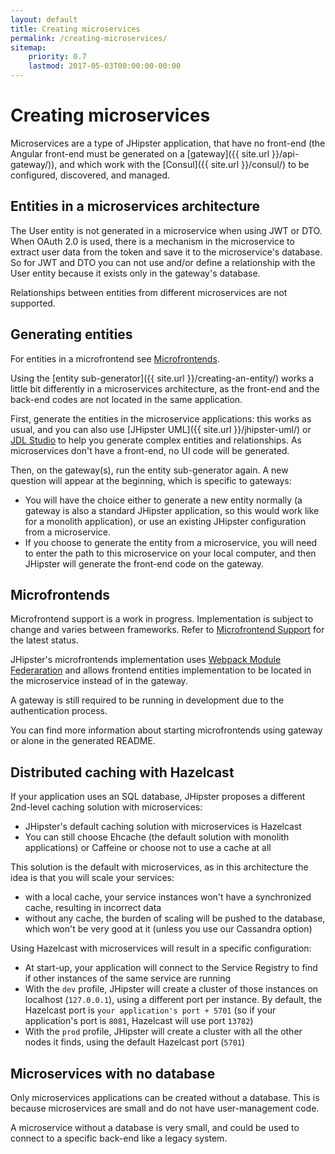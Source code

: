 ```yaml
---
layout: default
title: Creating microservices
permalink: /creating-microservices/
sitemap:
    priority: 0.7
    lastmod: 2017-05-03T00:00:00-00:00
---
```


# <i class="fa fa-bolt"></i> Creating microservices

Microservices are a type of JHipster application, that have no front-end (the Angular front-end must be generated on a [gateway]({{ site.url }}/api-gateway/)), and which work with the [Consul]({{ site.url }}/consul/) to be configured, discovered, and managed.

<h2 id="entities">Entities in a microservices architecture</h2>

The User entity is not generated in a microservice when using JWT or DTO. When OAuth 2.0 is used, there is a mechanism in the microservice to extract user data from the token and save it to the microservice's database. So for JWT and DTO you can not use and/or define a relationship with the User entity because it exists only in the gateway's database.

Relationships between entities from different microservices are not supported.

<h2 id="generating_entities">Generating entities</h2>

For entities in a microfrontend see [Microfrontends](#microfrontends).

Using the [entity sub-generator]({{ site.url }}/creating-an-entity/) works a little bit differently in a microservices architecture, as the front-end and the back-end codes are not located in the same application.

First, generate the entities in the microservice applications: this works as usual, and you can also use [JHipster UML]({{ site.url }}/jhipster-uml/) or [JDL Studio](https://start.jhipster.tech/jdl-studio/) to help you generate complex entities and relationships. As microservices don't have a front-end, no UI code will be generated.

Then, on the gateway(s), run the entity sub-generator again. A new question will appear at the beginning, which is specific to gateways:

- You will have the choice either to generate a new entity normally (a gateway is also a standard JHipster application, so this would work like for a monolith application), or use an existing JHipster configuration from a microservice.
- If you choose to generate the entity from a microservice, you will need to enter the path to this microservice on your local computer, and then JHipster will generate the front-end code on the gateway.

## Microfrontends

Microfrontend support is a work in progress. Implementation is subject to change and varies between frameworks. Refer to [Microfrontend Support](https://github.com/jhipster/generator-jhipster/issues/17031) for the latest status.

JHipster's microfrontends implementation uses [Webpack Module Federaration](https://webpack.js.org/concepts/module-federation/) and allows frontend entities implementation to be located in the microservice instead of in the gateway.

A gateway is still required to be running in development due to the authentication process.

You can find more information about starting microfrontends using gateway or alone in the generated README.

<h2 id="hazelcast">Distributed caching with Hazelcast</h2>

If your application uses an SQL database, JHipster proposes a different 2nd-level caching solution with microservices:

- JHipster's default caching solution with microservices is Hazelcast
- You can still choose Ehcache (the default solution with monolith applications) or Caffeine or choose not to use a cache at all

This solution is the default with microservices, as in this architecture the idea is that you will scale your services:

- with a local cache, your service instances won't have a synchronized cache, resulting in incorrect data
- without any cache, the burden of scaling will be pushed to the database, which won't be very good at it (unless you use our Cassandra option)

Using Hazelcast with microservices will result in a specific configuration:

- At start-up, your application will connect to the Service Registry to find if other instances of the same service are running
- With the `dev` profile, JHipster will create a cluster of those instances on localhost (`127.0.0.1`),  using a different port per instance. By default, the Hazelcast port is `your application's port + 5701` (so if your application's port is `8081`, Hazelcast will use port `13782`)
- With the `prod` profile, JHipster will create a cluster with all the other nodes it finds, using the default Hazelcast port (`5701`)

<h2 id="no_database">Microservices with no database</h2>

Only microservices applications can be created without a database. This is because microservices are small and do not have user-management code.

A microservice without a database is very small, and could be used to connect to a specific back-end like a legacy system.
